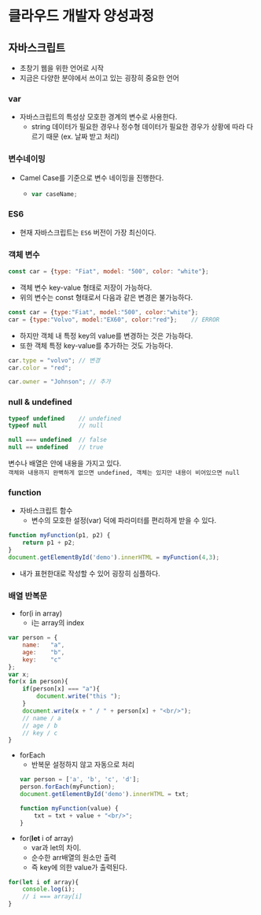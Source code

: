 # 클라우드 개발자 양성과정

## 자바스크립트
* 초창기 웹을 위한 언어로 시작
* 지금은 다양한 분야에서 쓰이고 있는 굉장히 중요한 언어

### var
* 자바스크립트의 특성상 모호한 경계의 변수로 사용한다.
    - string 데이터가 필요한 경우나 정수형 데이터가 필요한 경우가 상황에 따라 다르기 때문
    (ex. 날짜 받고 처리)

### 변수네이밍
* Camel Case를 기준으로 변수 네이밍을 진행한다.
    -   ```js
        var caseName;
        ```

### ES6
* 현재 자바스크립트는 ```ES6``` 버전이 가장 최신이다.

### 객체 변수
```js
const car = {type: "Fiat", model: "500", color: "white"};
```
* 객체 변수 key-value 형태로 저장이 가능하다.
* 위의 변수는 const 형태로서 다음과 같은 변경은 불가능하다.
```javascript
const car = {type:"Fiat", model:"500", color:"white"};
car = {type:"Volvo", model:"EX60", color:"red"};    // ERROR
```
* 하지만 객체 내 특정 key의 value를 변경하는 것은 가능하다.
* 또한 객체 특정 key-value를 추가하는 것도 가능하다.
```js
car.type = "volvo"; // 변경
car.color = "red";

car.owner = "Johnson"; // 추가
```

### null & undefined
```js
typeof undefined    // undefined
typeof null         // null

null === undefined  // false
null == undefined   // true
```
변수나 배열은 안에 내용을 가지고 있다.<br>
```객체와 내용까지 완벽하게 없으면 undefined, 객체는 있지만 내용이 비어있으면 null```

### function
* 자바스크립트 함수
    - 변수의 모호한 설정(var) 덕에 파라미터를 편리하게 받을 수 있다.
```js
function myFunction(p1, p2) {
    return p1 + p2;
}
document.getElementById('demo').innerHTML = myFunction(4,3);
```
* 내가 표현한대로 작성할 수 있어 굉장히 심플하다.


### 배열 반복문
* for(i in array)
    - i는 array의 index
```js
var person = {
    name:   "a",
    age:    "b",
    key:    "c"
};
var x;
for(x in person){
    if(person[x] === "a"){
        document.write("this ");
    }
    document.write(x + " / " + person[x] + "<br/>");
    // name / a 
    // age / b 
    // key / c
}
```
* forEach
    - 반복문 설정하지 않고 자동으로 처리
    ```js
    var person = ['a', 'b', 'c', 'd'];
    person.forEach(myFunction);
    document.getElementById('demo').innerHTML = txt;

    function myFunction(value) {
        txt = txt + value + "<br/>";
    }
    ```
* for(<b>let</b> i of array)
    - var과 let의 차이.
    - 순수한 arr배열의 원소만 출력
    - 즉 key에 의한 value가 출력된다.
```js
for(let i of array){
    console.log(i);
    // i === array[i]
}